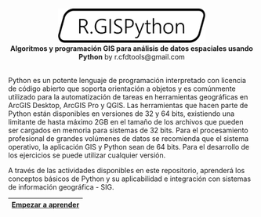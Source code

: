 <div align="center">
  <br>
  <img alt="R.GISPython" src="https://github.com/rcfdtools/R.GISPython/blob/main/.Icons/R.GISPython.svg" width="300px">
  <br><b>Algoritmos y programación GIS para análisis de datos espaciales usando Python</b> by r.cfdtools@gmail.com<br><br>  
</div>

Python es un potente lenguaje de programación interpretado con licencia de código abierto que soporta orientación a objetos y es comúnmente utilizado para la automatización de tareas en herramientas geográficas en ArcGIS Desktop, ArcGIS Pro y QGIS. Las herramientas que hacen parte de Python están disponibles en versiones de 32 y 64 bits, existiendo una limitante de hasta máximo 2GB en el tamaño de los archivos que pueden ser cargados en memoria para sistemas de 32 bits. Para el procesamiento profesional de grandes volúmenes de datos se recomienda que el sistema operativo, la aplicación GIS y Python sean de 64 bits. Para el desarrollo de los ejercicios se puede utilizar cualquier versión.

A través de las actividades disponibles en este repositorio, aprenderá los conceptos básicos de Python y su aplicabilidad e integración con sistemas de información geográfica - SIG. 

| [Empezar a aprender](https://github.com/rcfdtools/R.GISPython/wiki) |
|---------------------------------------------------------------------|

